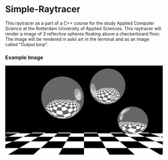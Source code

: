 # Simple-Raytracer
This raytracer as a part of a C++ course for the study Applied Computer Science at the Rotterdam University of Applied Sciences.
This raytracer will render a image of 3 reflective spheres floating above a checkerboard floor.
The image will be rendered in askii art in the terminal and as an image called "Output.bmp".

<h3>Example Image</h3>

![Screenshot](Output.bmp)
